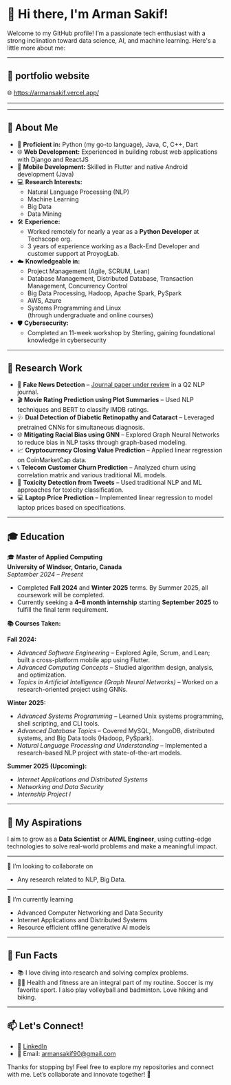 # 👋 Hi there, I'm Arman Sakif!  

Welcome to my GitHub profile! I’m a passionate tech enthusiast with a strong inclination toward data science, AI, and machine learning. Here's a little more about me:  

---

## 🚀 portfolio website 
 
🌐 https://armansakif.vercel.app/

---

---

## 🚀 About Me  
- 🔧 **Proficient in:** Python (my go-to language), Java, C, C++, Dart  
- 🌐 **Web Development:** Experienced in building robust web applications with Django and ReactJS
- 📱 **Mobile Development:** Skilled in Flutter and native Android development (Java)  
- 💻 **Research Interests:**  
  - Natural Language Processing (NLP)  
  - Machine Learning  
  - Big Data  
  - Data Mining
- 🛠️ **Experience:**  
  - Worked remotely for nearly a year as a **Python Developer** at Techscope org.
  - 3 years of experience working as a Back-End Developer and customer support at ProyogLab.
- ☁️ **Knowledgeable in:**  
  - Project Management (Agile, SCRUM, Lean)
  - Database Management, Distributed Database, Transaction Management, Concurrency Control
  - Big Data Processing, Hadoop, Apache Spark, PySpark
  - AWS, Azure
  - Systems Programming and Linux  
  (through undergraduate and online courses)  
- 🛡️ **Cybersecurity:**  
  - Completed an 11-week workshop by Sterling, gaining foundational knowledge in cybersecurity  

---

## 🧪 Research Work  

- 📰 **Fake News Detection** – [Journal paper under review](https://arxiv.org/pdf/2307.06979) in a Q2 NLP journal.  
- 🎬 **Movie Rating Prediction using Plot Summaries** – Used NLP techniques and BERT to classify IMDB ratings.  
- 🩺 **Dual Detection of Diabetic Retinopathy and Cataract** – Leveraged pretrained CNNs for simultaneous diagnosis.
- 🌐 **Mitigating Racial Bias using GNN** – Explored Graph Neural Networks to reduce bias in NLP tasks through graph-based modeling.    
- 📈 **Cryptocurrency Closing Value Prediction** – Applied linear regression on CoinMarketCap data.  
- 📞 **Telecom Customer Churn Prediction** – Analyzed churn using correlation matrix and various traditional ML models.  
- 🧠 **Toxicity Detection from Tweets** – Used traditional NLP and ML approaches for toxicity classification.  
- 💻 **Laptop Price Prediction** – Implemented linear regression to model laptop prices based on specifications.  


---

## 🎓 Education  
🎓 **Master of Applied Computing**  
**University of Windsor, Ontario, Canada**  
*September 2024 – Present*  
- Completed **Fall 2024** and **Winter 2025** terms. By Summer 2025, all coursework will be completed.  
- Currently seeking a **4–8 month internship** starting **September 2025** to fulfill the final term requirement.  

**📚 Courses Taken:**  

**Fall 2024:**  
- *Advanced Software Engineering* – Explored Agile, Scrum, and Lean; built a cross-platform mobile app using Flutter.  
- *Advanced Computing Concepts* – Studied algorithm design, analysis, and optimization.  
- *Topics in Artificial Intelligence (Graph Neural Networks)* – Worked on a research-oriented project using GNNs.

**Winter 2025:**  
- *Advanced Systems Programming* – Learned Unix systems programming, shell scripting, and CLI tools.  
- *Advanced Database Topics* – Covered MySQL, MongoDB, distributed systems, and Big Data tools (Hadoop, PySpark).  
- *Natural Language Processing and Understanding* – Implemented a research-based NLP project with state-of-the-art models.

**Summer 2025 (Upcoming):**  
- *Internet Applications and Distributed Systems*  
- *Networking and Data Security*  
- *Internship Project I*  

---

## 🎯 My Aspirations  
I aim to grow as a **Data Scientist** or **AI/ML Engineer**, using cutting-edge technologies to solve real-world problems and make a meaningful impact.  

---

👯 I’m looking to collaborate on 
- Any research related to NLP, Big Data. 

---

🌱 I’m currently learning 
- Advanced Computer Networking and Data Security
- Internet Applications and Distributed Systems
- Resource efficient offline generative AI models

---

## 🌟 Fun Facts  
- 📚 I love diving into research and solving complex problems.  
- 🏋️‍♂️ Health and fitness are an integral part of my routine. Soccer is my favorite sport. I also play volleyball and badminton. Love hiking and biking. 

---

## 📫 Let's Connect!  
- 💼 [LinkedIn](https://linkedin.com/in/arman-sakif-09)  
- 📧 Email: armansakif90@gmail.com  

Thanks for stopping by! Feel free to explore my repositories and connect with me. Let’s collaborate and innovate together! 🚀  
